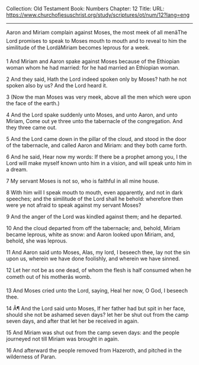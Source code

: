 Collection: Old Testament
Book: Numbers
Chapter: 12
Title: 
URL: https://www.churchofjesuschrist.org/study/scriptures/ot/num/12?lang=eng

---

Aaron and Miriam complain against Moses, the most meek of all menâThe Lord promises to speak to Moses mouth to mouth and to reveal to him the similitude of the LordâMiriam becomes leprous for a week.

1 And Miriam and Aaron spake against Moses because of the Ethiopian woman whom he had married: for he had married an Ethiopian woman.

2 And they said, Hath the Lord indeed spoken only by Moses? hath he not spoken also by us? And the Lord heard it.

3 (Now the man Moses was very meek, above all the men which were upon the face of the earth.)

4 And the Lord spake suddenly unto Moses, and unto Aaron, and unto Miriam, Come out ye three unto the tabernacle of the congregation. And they three came out.

5 And the Lord came down in the pillar of the cloud, and stood in the door of the tabernacle, and called Aaron and Miriam: and they both came forth.

6 And he said, Hear now my words: If there be a prophet among you, I the Lord will make myself known unto him in a vision, and will speak unto him in a dream.

7 My servant Moses is not so, who is faithful in all mine house.

8 With him will I speak mouth to mouth, even apparently, and not in dark speeches; and the similitude of the Lord shall he behold: wherefore then were ye not afraid to speak against my servant Moses?

9 And the anger of the Lord was kindled against them; and he departed.

10 And the cloud departed from off the tabernacle; and, behold, Miriam became leprous, white as snow: and Aaron looked upon Miriam, and, behold, she was leprous.

11 And Aaron said unto Moses, Alas, my lord, I beseech thee, lay not the sin upon us, wherein we have done foolishly, and wherein we have sinned.

12 Let her not be as one dead, of whom the flesh is half consumed when he cometh out of his motherâs womb.

13 And Moses cried unto the Lord, saying, Heal her now, O God, I beseech thee.

14 Â¶ And the Lord said unto Moses, If her father had but spit in her face, should she not be ashamed seven days? let her be shut out from the camp seven days, and after that let her be received in again.

15 And Miriam was shut out from the camp seven days: and the people journeyed not till Miriam was brought in again.

16 And afterward the people removed from Hazeroth, and pitched in the wilderness of Paran.
